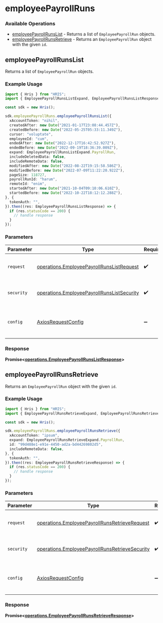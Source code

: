 # employeePayrollRuns

### Available Operations

* [employeePayrollRunsList](#employeepayrollrunslist) - Returns a list of `EmployeePayrollRun` objects.
* [employeePayrollRunsRetrieve](#employeepayrollrunsretrieve) - Returns an `EmployeePayrollRun` object with the given `id`.

## employeePayrollRunsList

Returns a list of `EmployeePayrollRun` objects.

### Example Usage

```typescript
import { Hris } from "HRIS";
import { EmployeePayrollRunsListExpand, EmployeePayrollRunsListResponse } from "HRIS/dist/sdk/models/operations";

const sdk = new Hris();

sdk.employeePayrollRuns.employeePayrollRunsList({
  xAccountToken: "nihil",
  createdAfter: new Date("2021-01-17T23:08:44.457Z"),
  createdBefore: new Date("2022-05-25T05:33:11.349Z"),
  cursor: "voluptate",
  employeeId: "cum",
  endedAfter: new Date("2022-12-17T16:42:52.927Z"),
  endedBefore: new Date("2022-09-19T18:36:39.009Z"),
  expand: EmployeePayrollRunsListExpand.PayrollRun,
  includeDeletedData: false,
  includeRemoteData: false,
  modifiedAfter: new Date("2022-08-22T19:15:58.586Z"),
  modifiedBefore: new Date("2022-07-09T11:22:20.922Z"),
  pageSize: 118727,
  payrollRunId: "harum",
  remoteId: "enim",
  startedAfter: new Date("2021-10-04T09:10:06.610Z"),
  startedBefore: new Date("2022-10-22T18:12:12.288Z"),
}, {
  tokenAuth: "",
}).then((res: EmployeePayrollRunsListResponse) => {
  if (res.statusCode == 200) {
    // handle response
  }
});
```

### Parameters

| Parameter                                                                                                | Type                                                                                                     | Required                                                                                                 | Description                                                                                              |
| -------------------------------------------------------------------------------------------------------- | -------------------------------------------------------------------------------------------------------- | -------------------------------------------------------------------------------------------------------- | -------------------------------------------------------------------------------------------------------- |
| `request`                                                                                                | [operations.EmployeePayrollRunsListRequest](../../models/operations/employeepayrollrunslistrequest.md)   | :heavy_check_mark:                                                                                       | The request object to use for the request.                                                               |
| `security`                                                                                               | [operations.EmployeePayrollRunsListSecurity](../../models/operations/employeepayrollrunslistsecurity.md) | :heavy_check_mark:                                                                                       | The security requirements to use for the request.                                                        |
| `config`                                                                                                 | [AxiosRequestConfig](https://axios-http.com/docs/req_config)                                             | :heavy_minus_sign:                                                                                       | Available config options for making requests.                                                            |


### Response

**Promise<[operations.EmployeePayrollRunsListResponse](../../models/operations/employeepayrollrunslistresponse.md)>**


## employeePayrollRunsRetrieve

Returns an `EmployeePayrollRun` object with the given `id`.

### Example Usage

```typescript
import { Hris } from "HRIS";
import { EmployeePayrollRunsRetrieveExpand, EmployeePayrollRunsRetrieveResponse } from "HRIS/dist/sdk/models/operations";

const sdk = new Hris();

sdk.employeePayrollRuns.employeePayrollRunsRetrieve({
  xAccountToken: "ipsum",
  expand: EmployeePayrollRunsRetrieveExpand.PayrollRun,
  id: "99d488e1-e91e-4450-ad2a-bd44269802d5",
  includeRemoteData: false,
}, {
  tokenAuth: "",
}).then((res: EmployeePayrollRunsRetrieveResponse) => {
  if (res.statusCode == 200) {
    // handle response
  }
});
```

### Parameters

| Parameter                                                                                                        | Type                                                                                                             | Required                                                                                                         | Description                                                                                                      |
| ---------------------------------------------------------------------------------------------------------------- | ---------------------------------------------------------------------------------------------------------------- | ---------------------------------------------------------------------------------------------------------------- | ---------------------------------------------------------------------------------------------------------------- |
| `request`                                                                                                        | [operations.EmployeePayrollRunsRetrieveRequest](../../models/operations/employeepayrollrunsretrieverequest.md)   | :heavy_check_mark:                                                                                               | The request object to use for the request.                                                                       |
| `security`                                                                                                       | [operations.EmployeePayrollRunsRetrieveSecurity](../../models/operations/employeepayrollrunsretrievesecurity.md) | :heavy_check_mark:                                                                                               | The security requirements to use for the request.                                                                |
| `config`                                                                                                         | [AxiosRequestConfig](https://axios-http.com/docs/req_config)                                                     | :heavy_minus_sign:                                                                                               | Available config options for making requests.                                                                    |


### Response

**Promise<[operations.EmployeePayrollRunsRetrieveResponse](../../models/operations/employeepayrollrunsretrieveresponse.md)>**

